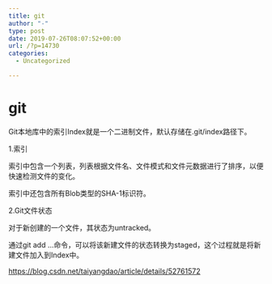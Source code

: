 ```yaml
---
title: git
author: "-"
type: post
date: 2019-07-26T08:07:52+00:00
url: /?p=14730
categories:
  - Uncategorized

---
```

# git
Git本地库中的索引Index就是一个二进制文件，默认存储在.git/index路径下。
  
1.索引

索引中包含一个列表，列表根据文件名、文件模式和文件元数据进行了排序，以便快速检测文件的变化。

索引中还包含所有Blob类型的SHA-1标识符。
  
2.Git文件状态

对于新创建的一个文件，其状态为untracked。

通过git add ...命令，可以将该新建文件的状态转换为staged，这个过程就是将新建文件加入到Index中。
  
https://blog.csdn.net/taiyangdao/article/details/52761572